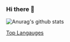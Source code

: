 ### Hi there 👋

![Anurag's github stats](https://github-readme-stats.vercel.app/api?username=MomentaiChris26&count_private=true)


[Top Langauges](https://github-readme-stats.vercel.app/api/top-langs/?username=MomentaiChris26&layout=compact)
<!--
**MomentaiChris26/MomentaiChris26** is a ✨ _special_ ✨ repository because its `README.md` (this file) appears on your GitHub profile.

Here are some ideas to get you started:

- 🔭 I’m currently working on ...
- 🌱 I’m currently learning ...
- 👯 I’m looking to collaborate on ...
- 🤔 I’m looking for help with ...
- 💬 Ask me about ...
- 📫 How to reach me: ...
- 😄 Pronouns: ...
- ⚡ Fun fact: ...
-->
